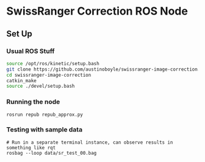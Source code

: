 # SwissRanger Correction ROS Node

## Set Up

### Usual ROS Stuff

```bash
source /opt/ros/kinetic/setup.bash
git clone https://github.com/austinoboyle/swissranger-image-correction.git
cd swissranger-image-correction
catkin_make
source ./devel/setup.bash
```

### Running the node

```
rosrun repub repub_approx.py
```

### Testing with sample data

```
# Run in a separate terminal instance, can observe results in something like rqt
rosbag --loop data/sr_test_00.bag
```

